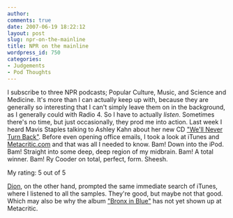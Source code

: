 ```yaml
---
author:
comments: true
date: 2007-06-19 18:22:12
layout: post
slug: npr-on-the-mainline
title: NPR on the mainline
wordpress_id: 750
categories:
- Judgements
- Pod Thoughts
---
```


I subscribe to three NPR podcasts; Popular Culture, Music, and Science and Medicine. It's more than I can actually keep up with, because they are generally so interesting that I can't simply leave them on in the background, as I generally could with Radio 4. So I have to actually _listen_. Sometimes there's no time, but just occasionally, they prod me into action. Last week I heard Mavis Staples talking to Ashley Kahn about her new CD ["We'll Never Turn Back"](http://www.amazon.com/gp/redirect.html%3FASIN=B000MR8SZU%26tag=ws%26lcode=xm2%26cID=2025%26ccmID=165953%26location=/o/ASIN/B000MR8SZU%253FSubscriptionId=02ZH6J1W0649DTNS6002). Before even opening office emails, I took a look at iTunes and [Metacritic.com](http://www.metacritic.com/music/artists/staplesmavis/wellneverturnback?q=mavis%20staples) and that was all I needed to know. Bam! Down into the iPod. Bam! Straight into some deep, deep region of my midbrain. Bam! A total winner. Bam! Ry Cooder on total, perfect, form. Sheesh. 

My rating: 5 out of 5

[Dion](http://www.npr.org/templates/story/story.php?storyId=10511110), on the other hand, prompted the same immediate search of iTunes, where I listened to all the samples. They're good, but maybe not that good. Which may also be why the album ["Bronx in Blue"](http://www.amazon.com/gp/redirect.html%3FASIN=B000ENC75O%26tag=ws%26lcode=xm2%26cID=2025%26ccmID=165953%26location=/o/ASIN/B000ENC75O%253FSubscriptionId=02ZH6J1W0649DTNS6002) has not yet shown up at Metacritic.

